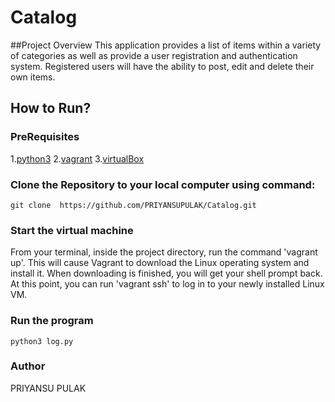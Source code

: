 # Catalog

##Project Overview
This application provides a list of items within a variety of categories as well as provide a user registration and authentication system. Registered users will have the ability to post, edit and delete their own items.


## How to Run?

### PreRequisites
1.[python3](https://www.python.org/downloads/)
2.[vagrant](https://www.vagrantup.com/)
3.[virtualBox](https://www.virtualbox.org/)

### Clone the Repository to your local computer using command:
`git clone  https://github.com/PRIYANSUPULAK/Catalog.git`


### Start the virtual machine
From your terminal, inside the project directory, run the command 'vagrant up'. This will cause Vagrant to download the Linux operating system and install it. When downloading is finished, you will get your shell prompt back. At this point, you can run 'vagrant ssh' to log in to your newly installed Linux VM.

### Run the program
`python3 log.py`

### Author
PRIYANSU PULAK
